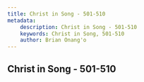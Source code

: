 ```yaml
---
title: Christ in Song - 501-510
metadata:
    description: Christ in Song - 501-510
    keywords: Christ in Song, 501-510
    author: Brian Onang'o
---
```



## Christ in Song - 501-510
  
